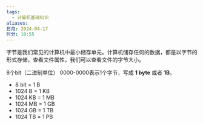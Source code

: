 ```yaml
---
tags:
  - 计算机基础知识
aliases: 
日月: 2024-04-17
时分: 10:55
---
```

字节是我们常见的计算机中最小储存单元。计算机储存任何的数据，都是以字节的形式存储，查看文件属性，我们可以查看文件的字节大小。

8个bit（二进制单位） 0000-0000表示1个字节，写成 **1 byte** 或者 **1B**。
- 8 bit = 1 B
- 1024 B = 1 KB
- 1024 KB = 1 MB
- 1024 MB = 1 GB
- 1024 GB = 1 TB
- 1024 TB = 1 PB